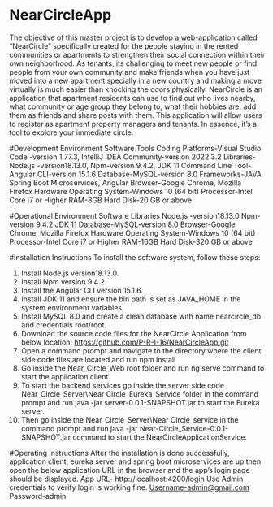 # NearCircleApp
The objective of this master project is to develop a web-application called “NearCircle” specifically created for the people staying in the rented communities or apartments to strengthen their social connection within their own neighborhood. As tenants, its challenging to meet new people or find people from your own community and make friends when you have just moved into a new apartment specially in a new country and making a move virtually is much easier than knocking the doors physically.
NearCircle is an application that apartment residents can use to find out who lives nearby, what community or age group they belong to, what their hobbies are, add them as friends and share posts with them. This application will allow users to register as apartment property managers and tenants. In essence, it’s a tool to explore your immediate circle.

#Development Environment
Software Tools
Coding Platforms-Visual Studio Code -version 1.77.3, IntelliJ IDEA Community-version 2022.3.2
Libraries-Node.js -version18.13.0, Npm-version 9.4.2, JDK 11
Command Line Tool-Angular CLI-version 15.1.6
Database-MySQL-version 8.0
Frameworks-JAVA Spring Boot Microservices, Angular
Browser-Google Chrome, Mozilla Firefox
Hardware
Operating System-Windows 10 (64 bit)
Processor-Intel Core i7 or Higher
RAM-8GB
Hard Disk-20 GB or above

#Operational Environment
Software Libraries
Node.js -version18.13.0
Npm-version 9.4.2
JDK 11
Database-MySQL-version 8.0
Browser-Google Chrome, Mozilla Firefox
Hardware
Operating System-Windows 10 (64 bit)
Processor-Intel Core i7 or Higher
RAM-16GB
Hard Disk-320 GB or above


#Installation Instructions
To install the software system, follow these steps:
1.	Install Node.js version18.13.0.
2.	Install Npm version 9.4.2.
3.	Install the Angular CLI version 15.1.6.
4.	Install JDK 11 and ensure the bin path is set as JAVA_HOME in the  system environment variables.
5.	Install MySQL 8.0 and create a clean database with name nearcircle_db and credentials root/root.
6.	Download the source code files for the NearCircle Application from below location: https://github.com/P-R-I-16/NearCircleApp.git
7.	Open a command prompt and navigate to the directory where the client side code files are located and run npm install
8.	Go inside the Near_Circle_Web root folder and run ng serve command to start the application client.
9.	To start the backend services go inside the server side code Near_Circle_Server\Near Circle_Eureka_Service folder in the command prompt and run java -jar server-0.0.1-SNAPSHOT.jar to start the Eureka server.
10.	Then go inside the Near_Circle_Server\Near Circle_service in the command prompt and run java -jar Near-Circle_Service-0.0.1-SNAPSHOT.jar command to start the NearCircleApplicationService.

 #Operating Instructions 
After the installation is done successfully, application client, eureka server and spring boot microservices are up then open the below application URL in the browser and the app’s login page should be displayed.
App URL- http://localhost:4200/login
Use Admin credentials to verify login is working fine.
Username-admin@gmail.com
Password-admin
